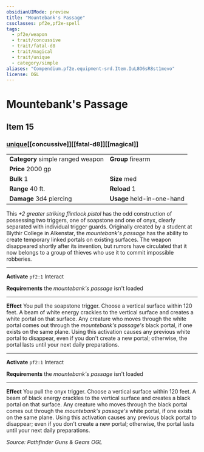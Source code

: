 ```yaml
---
obsidianUIMode: preview
title: "Mountebank's Passage"
cssclasses: pf2e,pf2e-spell
tags:
  - pf2e/weapon
  - trait/concussive
  - trait/fatal-d8
  - trait/magical
  - trait/unique
  - category/simple
aliases: "Compendium.pf2e.equipment-srd.Item.IuL8O6sR8st1mevo"
license: OGL
---
```

# Mountebank's Passage
## Item 15
### [unique](unique.md "Unique Rarity Trait")[[concussive]][[fatal-d8]][[magical]]

|  |  |
| -- | -- |
| **Category** simple ranged weapon | **Group** firearm |
| **Price** 2000 gp |  |
| **Bulk** 1 | **Size** med |
|**Range** 40 ft.| **Reload** 1|
| **Damage** 3d4 piercing  | **Usage** held-in-one-hand |



This _+2 greater striking flintlock pistol_ has the odd construction of possessing two triggers, one of soapstone and one of onyx, clearly separated with individual trigger guards. Originally created by a student at Blythir College in Alkenstar, the _mountebank's passage_ has the ability to create temporary linked portals on existing surfaces. The weapon disappeared shortly after its invention, but rumors have circulated that it now belongs to a group of thieves who use it to commit impossible robberies.

* * *

**Activate** `pf2:1` Interact

**Requirements** the _mountebank's passage_ isn't loaded

* * *

**Effect** You pull the soapstone trigger. Choose a vertical surface within 120 feet. A beam of white energy crackles to the vertical surface and creates a white portal on that surface. Any creature who moves through the white portal comes out through the _mountebank's passage's_ black portal, if one exists on the same plane. Using this activation causes any previous white portal to disappear, even if you don't create a new portal; otherwise, the portal lasts until your next daily preparations.

* * *

**Activate** `pf2:1` Interact

**Requirements** the _mountebank's passage_ isn't loaded

* * *

**Effect** You pull the onyx trigger. Choose a vertical surface within 120 feet. A beam of black energy crackles to the vertical surface and creates a black portal on that surface. Any creature who moves through the black portal comes out through the _mountebank's passage's_ white portal, if one exists on the same plane. Using this activation causes any previous black portal to disappear; even if you don't create a new portal; otherwise, the portal lasts until your next daily preparations.

*Source: Pathfinder Guns & Gears*
*OGL*